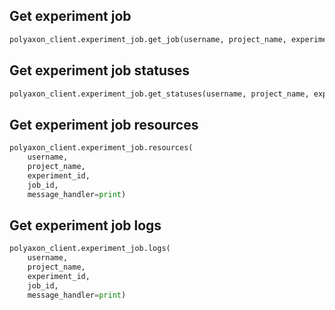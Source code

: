 ## Get experiment job

```python
polyaxon_client.experiment_job.get_job(username, project_name, experiment_id, job_id)
```

## Get experiment job statuses

```python
polyaxon_client.experiment_job.get_statuses(username, project_name, experiment_id, job_id, page=1)
```

## Get experiment job resources

```python
polyaxon_client.experiment_job.resources(
    username,
    project_name,
    experiment_id,
    job_id,
    message_handler=print)
```

## Get experiment job logs

```python
polyaxon_client.experiment_job.logs(
    username,
    project_name,
    experiment_id,
    job_id,
    message_handler=print)
```

